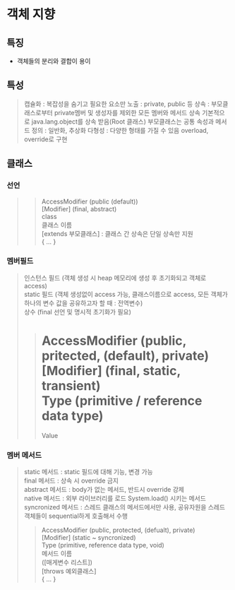# 객체 지향
## 특징
- 객체들의 분리와 결합이 용이

## 특성
> 캡슐화 : 복잡성을 숨기고 필요한 요소만 노출 : private, public 등
> 상속 : 부모클래스로부터 private멤버 및 생성자를 제외한 모든 멤버와 메서드 상속
>        기본적으로 java.lang.object를 상속 받음(Root 클래스)
>        부모클래스는 공통 속성과 메서드 정의 : 일반화, 추상화
> 다형성 : 다양한 형태를 가질 수 있음
>          overload, override로 구현

## 클래스
### 선언
>> AccessModifier (public (default))    
>> [Modifier] (final, abstract)      
>> class         
>> 클래스 이름        
>> [extends 부모클래스] : 클래스 간 상속은 단일 상속만 지원         
>> { ... }   

   
### 멤버필드    
> 인스턴스 필드 (객체 생성 시 heap 메모리에 생성 후 초기화되고 객체로 access)   
> static 필드 (객체 생성없이 access 가능, 클래스이름으로 access, 모든 객체가 하나의 변수 값을 공유하고자 할 때 : 전역변수)    
> 상수 (final 선언 및 명시적 초기화가 필요)    
>
>> AccessModifier (public, pritected, (default), private)    
>> [Modifier] (final, static, transient)    
>> Type (primitive / reference data type)    
>> =    
>> Value

### 멤버 메서드
> static 메서드 : static 필드에 대해 기능, 변경 가능   
> final 메서드 : 상속 시 override 금지   
> abstract 메서드 : body가 없는 메서드, 반드시 override 강제   
> native 메서드 : 외부 라이브러리를 로드 System.load() 시키는 메서드   
> syncronized 메서드 : 스레드 클래스의 메서드에서만 사용, 공유자원을 스레드 객체들이 sequential하게 호출해서 수행   
>
>> AccessModifier (public, protected, (defualt), private)   
>> [Modifier] (static ~ syncronized)   
>> Type (primitive, reference data type, void)   
>> 메서드 이름   
>> ([매게변수 리스트])   
>> [throws 예외클래스]   
>> { ... }   
